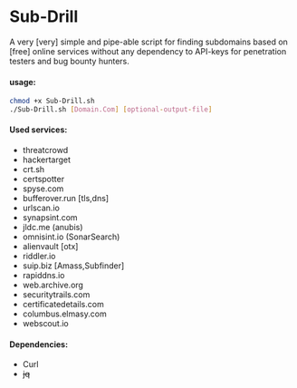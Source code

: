 # Sub-Drill

A very [very] simple and pipe-able script for finding subdomains based on [free] online services without any dependency to API-keys for penetration testers and bug bounty hunters.


#### usage:
```bash
chmod +x Sub-Drill.sh
./Sub-Drill.sh [Domain.Com] [optional-output-file]
```

#### Used services:

- threatcrowd
- hackertarget
- crt.sh
- certspotter
- spyse.com
- bufferover.run [tls,dns]
- urlscan.io
- synapsint.com
- jldc.me (anubis)
- omnisint.io (SonarSearch)
- alienvault [otx]
- riddler.io
- suip.biz [Amass,Subfinder]
- rapiddns.io
- web.archive.org
- securitytrails.com
- certificatedetails.com
- columbus.elmasy.com
- webscout.io

#### Dependencies:

- Curl 
- ~~jq~~


